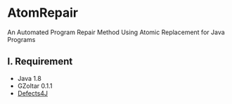# AtomRepair

An Automated Program Repair Method Using Atomic Replacement for Java Programs

## I. Requirement
- Java 1.8
- GZoltar 0.1.1
- [Defects4J](https://github.com/rjust/defects4j)
